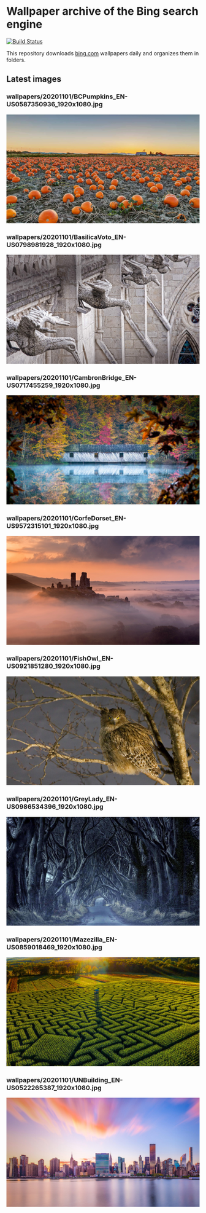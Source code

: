 # Wallpaper archive of the Bing search engine

[![Build Status](https://travis-ci.org/kijart/bing-daily-images-dl.svg?branch=wallpapers)](https://travis-ci.org/kijart/bing-daily-images-dl)

This repository downloads [bing.com](https://www.bing.com) wallpapers daily and organizes them in folders.

## Latest images

<!-- Wallpapers -->

### wallpapers/20201101/BCPumpkins_EN-US0587350936_1920x1080.jpg

![wallpapers/20201101/BCPumpkins_EN-US0587350936_1920x1080.jpg](wallpapers/20201101/BCPumpkins_EN-US0587350936_1920x1080.jpg)

### wallpapers/20201101/BasilicaVoto_EN-US0798981928_1920x1080.jpg

![wallpapers/20201101/BasilicaVoto_EN-US0798981928_1920x1080.jpg](wallpapers/20201101/BasilicaVoto_EN-US0798981928_1920x1080.jpg)

### wallpapers/20201101/CambronBridge_EN-US0717455259_1920x1080.jpg

![wallpapers/20201101/CambronBridge_EN-US0717455259_1920x1080.jpg](wallpapers/20201101/CambronBridge_EN-US0717455259_1920x1080.jpg)

### wallpapers/20201101/CorfeDorset_EN-US9572315101_1920x1080.jpg

![wallpapers/20201101/CorfeDorset_EN-US9572315101_1920x1080.jpg](wallpapers/20201101/CorfeDorset_EN-US9572315101_1920x1080.jpg)

### wallpapers/20201101/FishOwl_EN-US0921851280_1920x1080.jpg

![wallpapers/20201101/FishOwl_EN-US0921851280_1920x1080.jpg](wallpapers/20201101/FishOwl_EN-US0921851280_1920x1080.jpg)

### wallpapers/20201101/GreyLady_EN-US0986534396_1920x1080.jpg

![wallpapers/20201101/GreyLady_EN-US0986534396_1920x1080.jpg](wallpapers/20201101/GreyLady_EN-US0986534396_1920x1080.jpg)

### wallpapers/20201101/Mazezilla_EN-US0859018469_1920x1080.jpg

![wallpapers/20201101/Mazezilla_EN-US0859018469_1920x1080.jpg](wallpapers/20201101/Mazezilla_EN-US0859018469_1920x1080.jpg)

### wallpapers/20201101/UNBuilding_EN-US0522265387_1920x1080.jpg

![wallpapers/20201101/UNBuilding_EN-US0522265387_1920x1080.jpg](wallpapers/20201101/UNBuilding_EN-US0522265387_1920x1080.jpg)

